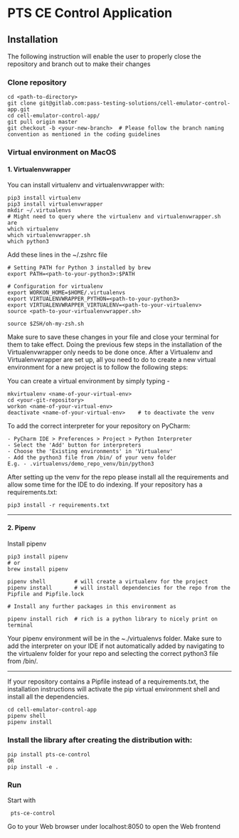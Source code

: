 # PTS CE Control Application
## Installation
The following instruction will enable the user to properly close the repository and branch out to make their changes

### Clone repository
```
cd <path-to-directory>
git clone git@gitlab.com:pass-testing-solutions/cell-emulator-control-app.git
cd cell-emulator-control-app/
git pull origin master
git checkout -b <your-new-branch>  # Please follow the branch naming convention as mentioned in the coding guidelines

```
### Virtual environment on MacOS

#### 1. Virtualenvwrapper
You can install virtualenv and virtualenvwrapper with:
```
pip3 install virtualenv
pip3 install virtualenvwrapper
mkdir ~/.virtualenvs
# Might need to query where the virtualenv and virtualenvwrapper.sh are
which virtualenv
which virtualenvwrapper.sh
which python3
```
Add these lines in the ~/.zshrc file 
````
# Setting PATH for Python 3 installed by brew
export PATH=<path-to-your-python3>:$PATH

# Configuration for virtualenv
export WORKON_HOME=$HOME/.virtualenvs
export VIRTUALENVWRAPPER_PYTHON=<path-to-your-python3>
export VIRTUALENVWRAPPER_VIRTUALENV=<path-to-your-virtualenv>
source <path-to-your-virtualenvwrapper.sh>

source $ZSH/oh-my-zsh.sh
````
Make sure to save these changes in your file and close your terminal for them to take effect.
Doing the previous few steps in the installation of the Virtualenvwrapper only needs to be done once.
After a Virtualenv and Virtualenvwrapper are set up, all you need to do to create a new virtual environment for a new
project is to follow the following steps:

You can create a virtual environment by simply typing -
```
mkvirtualenv <name-of-your-virtual-env>
cd <your-git-repository>
workon <name-of-your-virtual-env>
deactivate <name-of-your-virtual-env>    # to deactivate the venv
```
To add the correct interpreter for your repository on PyCharm:
```
- PyCharm IDE > Preferences > Project > Python Interpreter
- Select the 'Add' button for interpreters
- Choose the 'Existing environments' in 'Virtualenv'
- Add the python3 file from /bin/ of your venv folder
E.g. - .virtualenvs/demo_repo_venv/bin/python3
```
After setting up the venv for the repo please install all the 
requirements and allow some time for the IDE to do indexing. If your repository has a requirements.txt: 
```
pip3 install -r requirements.txt
```

***
#### 2. Pipenv

Install pipenv
```
pip3 install pipenv 
# or
brew install pipenv

pipenv shell         # will create a virtualenv for the project
pipenv install       # will install dependencies for the repo from the Pipfile and Pipfile.lock

# Install any further packages in this environment as

pipenv install rich  # rich is a python library to nicely print on terminal
```
Your pipenv environment will be in the ~./virtualenvs folder.
Make sure to add the interpreter on your IDE if not automatically added by navigating to the virtualenv folder for your repo and selecting the correct python3 file from /bin/.

***

If your repository contains a Pipfile instead of a requirements.txt, the installation instructions will activate the pip virtual environment shell and install all the dependencies.
```
cd cell-emulator-control-app
pipenv shell
pipenv install
```

### Install the library after creating the distribution with:

```
pip install pts-ce-control
OR
pip install -e .
```
### Run

Start with
```
 pts-ce-control
```
Go to your Web browser under localhost:8050 to open the Web frontend
